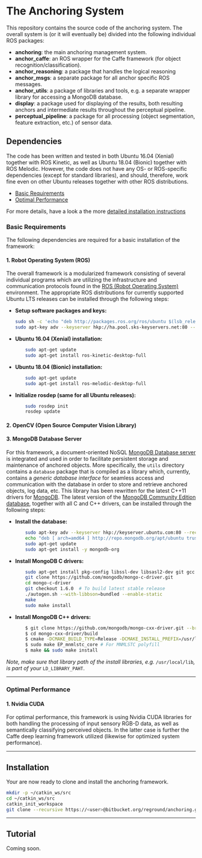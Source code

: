 # The Anchoring System #

This repository contains the source code of the anchoring system. The overall system is (or it will eventually be) divided into the following individual ROS packages:

* **anchoring**: the main anchoring management system.
* **anchor_caffe**: an ROS wrapper for the Caffe framework (for object recognition/classification).
* **anchor_reasoning**: a package that handles the logical reasoning
* **anchor_msgs**: a separate package for all anchor specific ROS messages.
* **anchor_utils**: a package of libraries and tools, e.g. a separate wrapper library for accessing a MongoDB database.
* **display**: a package used for displaying of the results, both resulting anchors and intermediate results throughout the perceptual pipeline.
* **perceptual_pipeline**: a package for all processing (object segmentation, feature extraction, etc.) of sensor data.

## Dependencies ##

The code has been written and tested in both Ubuntu 16.04 (Xenial) together with ROS Kinetic, as well as Ubuntu 18.04 (Bionic) together with ROS Melodic. However, the code does not have any OS- or ROS-specific dependencies (except for standard libraries), and should, therefore, work fine even on other Ubuntu releases together with other ROS distributions. 

* [Basic Requirements](#markdown-header-basic-requirements)
* [Optimal Performance](#markdown-header-optimal-performance)

For more details, have a look a the more [detailed installation instructions](INSTALL.md)


### Basic Requirements

The following dependencies are required for a basic installation of the framework:

#### 1. Robot Operating System (ROS)

The overall framework is a modularized framework consisting of several individual programs which are utilizing the infrastructure and communication protocols found in the [ROS (Robot Operating System)](http://wiki.ros.org/) environment. 
The appropriate ROS distributions for currently supported Ubuntu LTS releases can be installed through the following steps:

* __Setup software packages and keys:__
    ```sh
    sudo sh -c 'echo "deb http://packages.ros.org/ros/ubuntu $(lsb_release -sc) main" > /etc/apt/sources.list.d/ros-latest.list'
    sudo apt-key adv --keyserver hkp://ha.pool.sks-keyservers.net:80 --recv-key 421C365BD9FF1F717815A3895523BAEEB01FA116
    ```

* __Ubuntu 16.04 (Xenial) installation:__
```sh
       sudo apt-get update
       sudo apt-get install ros-kinetic-desktop-full
```

* __Ubuntu 18.04 (Bionic) installation:__
```sh
       sudo apt-get update
       sudo apt-get install ros-melodic-desktop-full
```

* __Initialize rosdep (same for all Ubuntu releases):__
```sh
       sudo rosdep init
       rosdep update
```



#### 2. OpenCV (Open Source Computer Vision Library)

#### 3. MongoDB Database Server

For this framework, a document-oriented NoSQL [MongoDB Database server](https://www.mongodb.com/) is integrated and used in order to facilitate persistent storage and maintenance of anchored objects. 
More specifically, the `utils` directory contains a `database` package that is compiled as a library which, currently, contains a *generic database interface* for seamless access and communication with the database in order to store and retrieve anchored objects, log data, etc.
This library has been rewritten for the latest C++11 drivers for [MongoDB](http://mongodb.github.io/mongo-cxx-driver/mongocxx-v3/). 
The latest version of the [MongoDB Community Edition database](https://docs.mongodb.com/manual/tutorial/install-mongodb-on-ubuntu/), together with all C and C++ drivers, can be installed through the following steps:

* __Install the database:__
```sh
       sudo apt-key adv --keyserver hkp://keyserver.ubuntu.com:80 --recv 0C49F3730359A14518585931BC711F9BA15703C6
       echo "deb [ arch=amd64 ] http://repo.mongodb.org/apt/ubuntu trusty/mongodb-org/3.4 multiverse" | sudo tee /etc/apt/sources.list.d/mongodb-org-3.4.list
       sudo apt-get update
       sudo apt-get install -y mongodb-org
```

* __Install MongoDB C drivers:__
```sh
       sudo apt-get install pkg-config libssl-dev libsasl2-dev git gcc automake autoconf libtool
       git clone https://github.com/mongodb/mongo-c-driver.git
       cd mongo-c-driver
       git checkout 1.6.0  # To build latest stable release
       ./autogen.sh --with-libbson=bundled --enable-static
       make
       sudo make install
```

* __Install MongoDB C++ drivers:__
```sh
       $ git clone https://github.com/mongodb/mongo-cxx-driver.git --branch releases/stable --depth 1
       $ cd mongo-cxx-driver/build
       $ cmake -DCMAKE_BUILD_TYPE=Release -DCMAKE_INSTALL_PREFIX=/usr/local ..
       $ sudo make EP_mnmlstc_core # For MNMLSTC polyfill
       $ make && sudo make install
```

*Note, make sure that library path of the install libraries, e.g.* `/usr/local/lib`*, is part of your* `LD_LIBRARY_PAHT`.
_____________________

### Optimal Performance

#### 1. Nvidia CUDA

For optimal performance, this framework is using Nvidia CUDA libraries for both handling the processing of input sensory RGB-D data, as well as semantically classifying perceived objects. In the latter case is further the Caffe deep learning framework utilized (likewise for optimized system performance).
_____________________

## Installation ##

Your are now ready to clone and install the anchoring framework.
```bash
mkdir -p ~/catkin_ws/src
cd ~/catkin_ws/src
catkin_init_workspace
git clone --recursive https://<user>@bitbucket.org/reground/anchoring.git
```
_____________________


## Tutorial ##
Coming soon.

